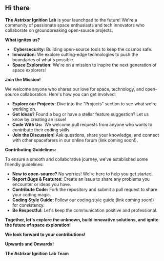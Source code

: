 ## Hi there 

**The Astrixor Ignition Lab** is your launchpad to the future!  We're a community of passionate space enthusiasts and tech innovators who collaborate on groundbreaking open-source projects. 

**What ignites us?**

* ️ **Cybersecurity:** Building open-source tools to keep the cosmos safe. 
*  **Innovation:** We explore cutting-edge technologies to push the boundaries of what's possible.
*  **Space Exploration:** We're on a mission to inspire the next generation of space explorers!

**Join the Mission!**

We welcome anyone who shares our love for space, technology, and open-source collaboration. Here's how you can get involved:

* **Explore our Projects:** Dive into the "Projects" section to see what we're working on. 
* **Got Ideas?**   Found a bug or have a stellar feature suggestion? Let us know by creating an issue!
* **Code With Us:** ‍ We welcome pull requests from anyone who wants to contribute their coding skills.
* **Join the Discussion!**   Ask questions, share your knowledge, and connect with other spacefarers in our online forum (link coming soon!).

**Contributing Guidelines:**

To ensure a smooth and collaborative journey, we've established some friendly guidelines:

* **New to open-source?** No worries! We're here to help you get started.
* **Report Bugs & Features:**  Create an issue to share any problems you encounter or ideas you have. 
* **Contribute Code:**  Fork the repository and submit a pull request to share your coding magic.
* **Coding Style Guide:** Follow our coding style guide (link coming soon!) for consistency.  
* **Be Respectful:**  Let's keep the communication positive and professional.  

**Together, let's explore the unknown, build innovative solutions, and ignite the future of space exploration!**

**We look forward to your contributions!**

**Upwards and Onwards!**

**The Astrixor Ignition Lab Team**
